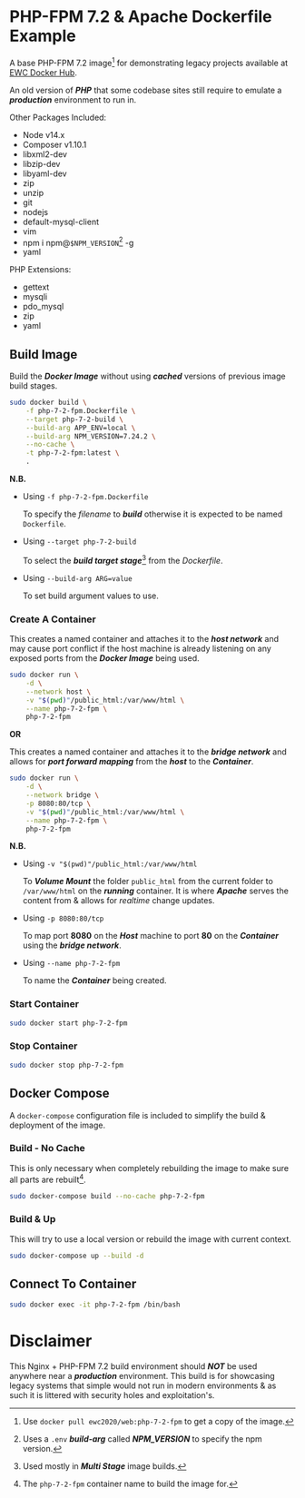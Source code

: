 # PHP-FPM 7.2 & Apache Dockerfile Example

A base PHP-FPM 7.2 image[^docker_pull_cmd_note] for demonstrating legacy projects available at [EWC Docker Hub](https://hub.docker.com/r/ewc2020/web).

An old version of ***PHP*** that some codebase sites still require to emulate a ***production*** environment to run in.

Other Packages Included:

- Node v14.x
- Composer v1.10.1
- libxml2-dev
- libzip-dev
- libyaml-dev
- zip
- unzip
- git
- nodejs
- default-mysql-client
- vim
- npm i npm@`$NPM_VERSION`[^npm_version_note] -g
- yaml

PHP Extensions:

- gettext 
- mysqli 
- pdo_mysql 
- zip
- yaml

## Build Image

Build the ***Docker Image*** without using ***cached*** versions of previous image build stages.

```bash
sudo docker build \
    -f php-7-2-fpm.Dockerfile \
    --target php-7-2-build \
    --build-arg APP_ENV=local \
    --build-arg NPM_VERSION=7.24.2 \
    --no-cache \
    -t php-7-2-fpm:latest \
    .
```

**N.B.**

- Using `-f php-7-2-fpm.Dockerfile`

    To specify the *filename* to ***build*** otherwise it is expected to be named `Dockerfile`.

- Using `--target php-7-2-build`

    To select the ***build target stage***[^multi_stage_builds_note] from the *Dockerfile*.
    
- Using `--build-arg ARG=value`

    To set build argument values to use.

### Create A Container

This creates a named container and attaches it to the ***host network*** and may cause port conflict if the host machine is already listening on any exposed ports from the ***Docker Image*** being used.

```bash
sudo docker run \
    -d \
    --network host \
    -v "$(pwd)"/public_html:/var/www/html \
    --name php-7-2-fpm \
    php-7-2-fpm
```

**OR**

This creates a named container and attaches it to the ***bridge network*** and allows for ***port forward mapping*** from the ***host*** to the ***Container***.

```bash
sudo docker run \
    -d \
    --network bridge \
    -p 8080:80/tcp \
    -v "$(pwd)"/public_html:/var/www/html \
    --name php-7-2-fpm \
    php-7-2-fpm
```

**N.B.**

- Using `-v "$(pwd)"/public_html:/var/www/html`

    To ***Volume Mount*** the folder `public_html` from the current folder to `/var/www/html` on the ***running*** container. It is where ***Apache*** serves the content from & allows for *realtime* change updates.

- Using `-p 8080:80/tcp` 

    To map port **8080** on the ***Host*** machine to port **80** on the ***Container*** using the ***bridge network***.

- Using `--name php-7-2-fpm`

    To name the ***Container*** being created.

### Start Container

```bash
sudo docker start php-7-2-fpm
```

### Stop Container

```bash
sudo docker stop php-7-2-fpm
```

## Docker Compose

A `docker-compose` configuration file is included to simplify the build & deployment of the image.

### Build - No Cache

This is only necessary when completely rebuilding the image to make sure all parts are rebuilt[^compose_name_note].

```bash
sudo docker-compose build --no-cache php-7-2-fpm
```

### Build & Up

This will try to use a local version or rebuild the image with current context.

```bash
sudo docker-compose up --build -d
```

## Connect To Container

```bash
sudo docker exec -it php-7-2-fpm /bin/bash
```

# Disclaimer

This Nginx + PHP-FPM 7.2 build environment should ***NOT*** be used anywhere near a ***production*** environment. This build is for showcasing legacy systems that simple would not run in modern environments & as such it is littered with security holes and exploitation's.

[^docker_pull_cmd_note]: Use `docker pull ewc2020/web:php-7-2-fpm` to get a copy of the image.

[^npm_version_note]: Uses a `.env` ***build-arg*** called ***NPM_VERSION*** to specify the npm version.

[^multi_stage_builds_note]: Used mostly in ***Multi Stage*** image builds.

[^compose_name_note]: The `php-7-2-fpm` container name to build the image for.
